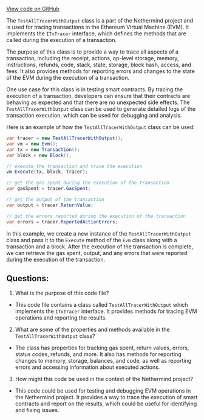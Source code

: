 [View code on GitHub](https://github.com/NethermindEth/nethermind/src/Nethermind/Nethermind.Evm.Test/TestAllTracerWithOutput.cs)

The `TestAllTracerWithOutput` class is a part of the Nethermind project and is used for tracing transactions in the Ethereum Virtual Machine (EVM). It implements the `ITxTracer` interface, which defines the methods that are called during the execution of a transaction. 

The purpose of this class is to provide a way to trace all aspects of a transaction, including the receipt, actions, op-level storage, memory, instructions, refunds, code, stack, state, storage, block hash, access, and fees. It also provides methods for reporting errors and changes to the state of the EVM during the execution of a transaction.

One use case for this class is in testing smart contracts. By tracing the execution of a transaction, developers can ensure that their contracts are behaving as expected and that there are no unexpected side effects. The `TestAllTracerWithOutput` class can be used to generate detailed logs of the transaction execution, which can be used for debugging and analysis.

Here is an example of how the `TestAllTracerWithOutput` class can be used:

```csharp
var tracer = new TestAllTracerWithOutput();
var vm = new Evm();
var tx = new Transaction();
var block = new Block();

// execute the transaction and trace the execution
vm.Execute(tx, block, tracer);

// get the gas spent during the execution of the transaction
var gasSpent = tracer.GasSpent;

// get the output of the transaction
var output = tracer.ReturnValue;

// get the errors reported during the execution of the transaction
var errors = tracer.ReportedActionErrors;
```

In this example, we create a new instance of the `TestAllTracerWithOutput` class and pass it to the `Execute` method of the `Evm` class along with a transaction and a block. After the execution of the transaction is complete, we can retrieve the gas spent, output, and any errors that were reported during the execution of the transaction.
## Questions: 
 1. What is the purpose of this code file?
- This code file contains a class called `TestAllTracerWithOutput` which implements the `ITxTracer` interface. It provides methods for tracing EVM operations and reporting the results.

2. What are some of the properties and methods available in the `TestAllTracerWithOutput` class?
- The class has properties for tracking gas spent, return values, errors, status codes, refunds, and more. It also has methods for reporting changes to memory, storage, balances, and code, as well as reporting errors and accessing information about executed actions.

3. How might this code be used in the context of the Nethermind project?
- This code could be used for testing and debugging EVM operations in the Nethermind project. It provides a way to trace the execution of smart contracts and report on the results, which could be useful for identifying and fixing issues.
